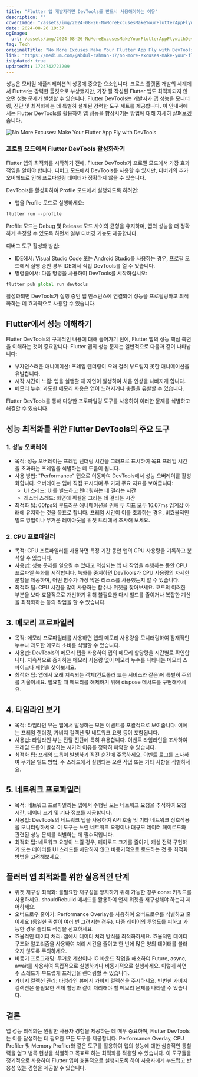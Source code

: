 ```yaml
---
title: "Flutter 앱 개발자라면 DevTools를 반드시 사용해야하는 이유"
description: ""
coverImage: "/assets/img/2024-08-26-NoMoreExcusesMakeYourFlutterAppFlywithDevTools_0.png"
date: 2024-08-26 19:37
ogImage: 
  url: /assets/img/2024-08-26-NoMoreExcusesMakeYourFlutterAppFlywithDevTools_0.png
tag: Tech
originalTitle: "No More Excuses Make Your Flutter App Fly with DevTools"
link: "https://medium.com/@abdul-rahman-17/no-more-excuses-make-your-flutter-app-fly-with-devtools-173e0d1e8ad2"
isUpdated: true
updatedAt: 1724742723209
---
```



성능은 모바일 애플리케이션의 성공에 중요한 요소입니다. 크로스 플랫폼 개발의 세계에서 Flutter는 강력한 툴킷으로 부상했지만, 가장 잘 작성된 Flutter 앱도 최적화되지 않으면 성능 문제가 발생할 수 있습니다. Flutter DevTools는 개발자가 앱 성능을 모니터링, 진단 및 최적화하는 데 특별히 설계된 강력한 도구 세트를 제공합니다. 이 안내서에서는 Flutter DevTools를 활용하여 앱 성능을 향상시키는 방법에 대해 자세히 살펴보겠습니다.

![No More Excuses: Make Your Flutter App Fly with DevTools](/assets/img/2024-08-26-NoMoreExcusesMakeYourFlutterAppFlywithDevTools_0.png)

### 프로필 모드에서 Flutter DevTools 활성화하기

Flutter 앱의 최적화를 시작하기 전에, Flutter DevTools가 프로필 모드에서 가장 효과적임을 알아야 합니다. 디버그 모드에서 DevTools를 사용할 수 있지만, 디버거의 추가 오버헤드로 인해 프로파일링 데이터가 정확하지 않을 수 있습니다.

<div class="content-ad"></div>

DevTools를 활성화하여 Profile 모드에서 실행되도록 하려면:

- 앱을 Profile 모드로 실행하세요:

```js
flutter run --profile
```

Profile 모드는 Debug 및 Release 모드 사이의 균형을 유지하며, 앱의 성능을 더 정확하게 측정할 수 있도록 하면서 일부 디버깅 기능도 제공합니다.

<div class="content-ad"></div>

디버그 도구 활성화 방법:

- IDE에서: Visual Studio Code 또는 Android Studio를 사용하는 경우, 프로필 모드에서 실행 중인 경우 IDE에서 직접 DevTools를 열 수 있습니다.
- 명령줄에서: 다음 명령을 사용하여 DevTools를 시작하십시오:

```js
flutter pub global run devtools
```

활성화되면 DevTools가 실행 중인 앱 인스턴스에 연결되어 성능을 프로필링하고 최적화하는 데 효과적으로 사용할 수 있습니다.

<div class="content-ad"></div>

## Flutter에서 성능 이해하기

Flutter DevTools의 구체적인 내용에 대해 들어가기 전에, Flutter 앱의 성능 핵심 측면을 이해하는 것이 중요합니다. Flutter 앱의 성능 문제는 일반적으로 다음과 같이 나타납니다:

- 부자연스러운 애니메이션: 프레임 렌더링이 오래 걸려 부드럽지 못한 애니메이션을 유발합니다.
- 시작 시간이 느림: 앱을 실행할 때 지연이 발생하여 처음 인상을 나빠지게 합니다.
- 메모리 누수: 과도한 메모리 사용은 앱이 느려지거나 충돌을 유발할 수 있습니다.

Flutter DevTools를 통해 다양한 프로파일링 도구를 사용하여 이러한 문제를 식별하고 해결할 수 있습니다.

<div class="content-ad"></div>

## 성능 최적화를 위한 Flutter DevTools의 주요 도구

### 1. 성능 오버레이

- 목적: 성능 오버레이는 프레임 렌더링 시간을 그래프로 표시하여 목표 프레임 시간을 초과하는 프레임을 식별하는 데 도움이 됩니다.
- 사용 방법: "Performance" 탭으로 이동하여 DevTools에서 성능 오버레이를 활성화합니다. 오버레이는 앱에 직접 표시되며 두 가지 주요 지표를 보여줍니다:
    - UI 스레드: UI를 빌드하고 렌더링하는 데 걸리는 시간
    - 래스터 스레드: 화면에 픽셀을 그리는 데 걸리는 시간
- 최적화 팁: 60fps의 부드러운 애니메이션을 위해 두 지표 모두 16.67ms 임계값 아래에 유지하는 것을 목표로 합니다. 프레임 시간이 이를 초과하는 경우, 비효율적인 빌드 방법이나 무거운 레이아웃을 위젯 트리에서 조사해 보세요.

### 2. CPU 프로파일러

<div class="content-ad"></div>

- 목적: CPU 프로파일러를 사용하면 특정 기간 동안 앱의 CPU 사용량을 기록하고 분석할 수 있습니다.
- 사용법: 성능 문제를 일으킬 수 있다고 의심되는 앱 내 작업을 수행하는 동안 CPU 프로파일 녹화를 시작합니다. 녹화를 중지하면 DevTools가 CPU 사용량의 자세한 분할을 제공하며, 어떤 함수가 가장 많은 리소스를 사용했는지 알 수 있습니다.
- 최적화 팁: CPU 시간을 많이 사용하는 함수나 위젯을 찾아보세요. 코드의 이러한 부분을 보다 효율적으로 개선하기 위해 불필요한 다시 빌드를 줄이거나 복잡한 계산을 최적화하는 등의 작업을 할 수 있습니다.

## 3. 메모리 프로파일러

- 목적: 메모리 프로파일러를 사용하면 앱의 메모리 사용량을 모니터링하여 잠재적인 누수나 과도한 메모리 소비를 식별할 수 있습니다.
- 사용법: DevTools의 메모리 탭을 사용하여 앱의 메모리 할당량을 시간별로 확인합니다. 지속적으로 증가하는 메모리 사용량 없이 메모리 누수를 나타내는 메모리 스파이크나 패턴을 찾아보세요.
- 최적화 팁: 앱에서 오래 지속되는 객체(컨트롤러 또는 서비스와 같은)에 특별히 주의를 기울이세요. 필요할 때 메모리를 해제하기 위해 dispose 메서드를 구현해주세요. 

## 4. 타임라인 보기

<div class="content-ad"></div>

- 목적: 타임라인 뷰는 앱에서 발생하는 모든 이벤트를 포괄적으로 보여줍니다. 이에는 프레임 렌더링, 가비지 컬렉션 및 네트워크 요청 등이 포함됩니다.
- 사용법: 타임라인 뷰는 잔달 진단에 특히 유용합니다. 이벤트 타임라인을 조사하여 프레임 드롭이 발생하는 시기와 이유를 정확히 파악할 수 있습니다.
- 최적화 팁: 프레임 드롭이 발생하기 직전 순간에 주목하세요. 이벤트 로그를 조사하여 무거운 빌드 방법, 주 스레드에서 실행되는 오랜 작업 또는 기타 사항을 식별하세요.

## 5. 네트워크 프로파일러

- 목적: 네트워크 프로파일러는 앱에서 수행된 모든 네트워크 요청을 추적하여 요청 시간, 데이터 크기 및 기타 정보를 제공합니다.
- 사용법: DevTools의 네트워크 탭을 사용하여 API 호출 및 기타 네트워크 상호작용을 모니터링하세요. 이 도구는 느린 네트워크 요청이나 대규모 데이터 페이로드와 관련된 성능 문제를 식별하는 데 필수적입니다.
- 최적화 팁: 네트워크 요청이 느릴 경우, 페이로드 크기를 줄이기, 캐싱 전략 구현하기 또는 데이터를 UI 스레드를 차단하지 않고 비동기적으로 로드하는 것 등 최적화 방법을 고려해보세요.

## 플러터 앱 최적화를 위한 실용적인 단계

<div class="content-ad"></div>

- 위젯 재구성 최적화: 불필요한 재구성을 방지하기 위해 가능한 경우 const 키워드를 사용하세요. shouldRebuild 메서드를 활용하여 언제 위젯을 재구성해야 하는지 제어하세요.
- 오버드로우 줄이기: Performance Overlay를 사용하여 오버드로우를 식별하고 줄이세요 (동일한 픽셀이 여러 번 그려지는 경우). 다중 레이어의 투명도를 피하고 가능한 경우 솔리드 색상을 선호하세요.
- 효율적인 데이터 처리: 앱에서 데이터 처리 방식을 최적화하세요. 효율적인 데이터 구조와 알고리즘을 사용하여 처리 시간을 줄이고 한 번에 많은 양의 데이터를 불러오지 않도록 주의하세요.
- 비동기 프로그래밍: 무거운 계산이나 IO 바운드 작업을 해소하여 Future, async, await를 사용하여 독립적으로 실행하거나 비동기적으로 실행하세요. 이렇게 하면 주 스레드가 부드럽게 프레임을 렌더링할 수 있습니다.
- 가비지 컬렉션 관리: 타임라인 뷰에서 가비지 컬렉션을 주시하세요. 빈번한 가비지 컬렉션은 불필요한 객체 할당과 같이 처리해야 할 메모리 문제를 나타낼 수 있습니다.

## 결론

앱 성능 최적화는 원활한 사용자 경험을 제공하는 데 매우 중요하며, Flutter DevTools는 이를 달성하는 데 필요한 모든 도구를 제공합니다. Performance Overlay, CPU Profiler 및 Memory Profiler와 같은 도구를 활용하여 앱의 성능에 대한 심층적인 통찰력을 얻고 병목 현상을 식별하고 목표로 하는 최적화를 적용할 수 있습니다. 이 도구들을 정기적으로 사용하여 Flutter 앱이 효율적으로 실행되도록 하여 사용자에게 부드럽고 반응성 있는 경험을 제공할 수 있습니다.